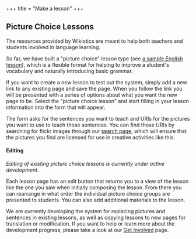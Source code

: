+++
title = "Make a lesson"
+++

## Picture Choice Lessons

The resources provided by Wikiotics are meant to help both teachers and
students involved in language learning.

So far, we have built a "picture choice" lesson type (see [a sample
English lesson](/en/English_Lesson_-_Introduction)), which is a flexible
format for helping to improve a student's vocabulary and naturally
introducing basic grammar.

If you want to create a new lesson to test out the system, simply add a
new link to any existing page and save the page. When you follow the
link you will be presented with a series of options about what you want
the new page to be. Select the "picture choice lesson" and start filling
in your lesson information into the form that will appear.

The form asks for the sentences you want to teach and URIs for the
pictures you want to use to teach those sentences. You can find those
URIs by searching for flickr images through our [search
page](http://alpha.wikiotics.org/new/picture?view=flickr_search), which
will ensure that the pictures you find are licensed for use in creative
activities like this.

#### Editing

*Editing of existing picture choice lessons is currently under active
development*.

Each lesson page has an edit button that returns you to a view of the
lesson like the one you saw when initially composing the lesson. From
there you can rearrange in what order the individual picture choice
groups are presented to students. You can also add additional materials
to the lesson.

We are currently developing the system for replacing pictures and
sentences in existing lessons, as well as copying lessons to new pages
for translation or modification. If you want to help or learn more about
the development progress, please take a look at our [Get
Involved](/en/Get_involved) page.
